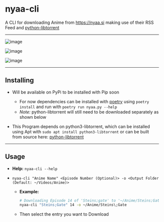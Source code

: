 # nyaa-cli

A CLI for downloading Anime from https://nyaa.si making use of their RSS Feed and [python-libtorrent](https://github.com/arvidn/libtorrent/blob/RC_1_2/docs/python_binding.rst)

---

![image](https://user-images.githubusercontent.com/37747572/69002323-bb2ea100-08cb-11ea-9b47-20bd9870c8c0.png)

![image](https://user-images.githubusercontent.com/37747572/69002293-33e12d80-08cb-11ea-842e-02947726185d.png)

![image](https://user-images.githubusercontent.com/37747572/69002363-ad2d5000-08cc-11ea-9360-76bf1598512d.png)

---

## Installing

- Will be available on PyPi to be installed with Pip soon
  - For now dependencies can be installed with [poetry](https://github.com/sdispater/poetry) using `poetry install` and run with `poetry run nyaa.py --help`
  - *Note:* python-libtorrent will still need to be downloaded separately as shown below

- This Program depends on python3-libtorrent, which can be installed using Apt with `sudo apt install python3-libtorrent` or can be built from source here: [python-libtorrent](https://github.com/arvidn/libtorrent/blob/RC_1_2/docs/python_binding.rst)

---

## Usage

- **Help:** `nyaa-cli --help`

- `nyaa-cli "Anime Name" <Episode Number (Optional)> -o <Output Folder (Default: ~/Videos/Anime)>`
  - **Example:**
    ```bash
    # Downloading Episode 14 of 'Steins;gate' to '~/Anime/Steins;Gate' folder
    nyaa-cli "Steins;Gate" 14 -o ~/Anime/Steins\;Gate
    ```
  - Then select the entry you want to Download
